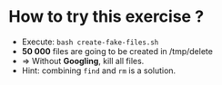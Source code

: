 # How to try this exercise ?

* Execute: `bash create-fake-files.sh`
* **50 000** files are going to be created in /tmp/delete
* => Without **Googling**, kill all files.
* Hint: combining `find` and `rm` is a solution.